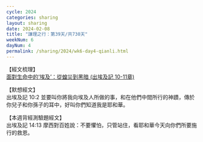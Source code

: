 ```yaml
---
cycle: 2024
categories: sharing
layout: sharing
date: 2024-02-08
title: "謙理之行：第39天/共730天"
weekNum: 6
dayNum: 4
permalink: /sharing/2024/wk6-day4-qianli.html
---
```


【經文梳理】  
<a href="QLLINK" target="_blank">面對生命中的‘埃及’：從蝗災到黑暗 (出埃及記 10-11章)</a>

【默想經文】  
出埃及記 10:2 並要叫你將我向埃及人所做的事，和在他們中間所行的神蹟，傳於你兒子和你孫子的耳中，好叫你們知道我是耶和華。

【本週背經測驗題經文】  
出埃及記 14:13 摩西對百姓說：不要懼怕，只管站住，看耶和華今天向你們所要施行的救恩。